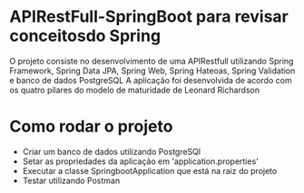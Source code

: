 # APIRestFull-SpringBoot para revisar conceitosdo Spring

O projeto consiste no desenvolvimento de uma APIRestfull utilizando Spring Framework, Spring Data JPA, Spring Web, Spring Hateoas, Spring Validation e banco de dados PostgreSQL
A aplicação foi desenvolvida de acordo com os quatro pilares do modelo de maturidade de Leonard Richardson

# Como rodar o projeto
* Criar um banco de dados utilizando PostgreSQl
* Setar as propriedades da aplicação em 'application.properties'
* Executar a classe SpringbootApplication que está na raiz do projeto
* Testar utilizando Postman
